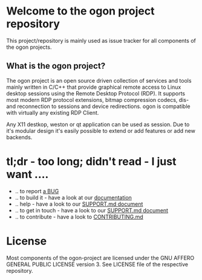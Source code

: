 # Welcome to the ogon project repository

This project/repository is mainly used as issue tracker
for all components of the ogon projects.

## What is the ogon project?

The ogon project is an open source driven collection of services and tools mainly written in C/C++
that provide graphical remote access to Linux desktop sessions using the Remote Desktop Protocol
(RDP). It supports most modern RDP protocol extensions, bitmap compression codecs, dis- and
reconnection to sessions and device redirections.
ogon is compatible with virtually any existing RDP Client.

Any X11 destkop, weston or qt application can be used as session. Due to it's modular
design it's easily possible to extend or add features or add new backends.

# tl;dr - too long; didn't read - I just want ....

* .. to report [a BUG][bugs]
* .. to build it - have a look at our [documentation][documentation]
* .. help - have a look to our [SUPPORT.md document][support]
* .. to get in touch - have a look to our [SUPPORT.md document][support]
* .. to contribute - have a look to [CONTRIBUTING.md][contribute]

# License

Most components of the ogon-project are licensed under the GNU AFFERO GENERAL PUBLIC LICENSE version 3.
See LICENSE file of the respective repository.

[support]: https://github.com/ogon-project/ogon-project/blob/master/SUPPORT.md
[bugs]: https://github.com/ogon-project/ogon-project/blob/master/SUPPORT.md#bugs
[documentation]: https://github.com/ogon-project/ogon-project/blob/master/SUPPORT.md#documentation
[contribute]: https://github.com/ogon-project/ogon-project/blob/master/CONTRIBUTING.md
